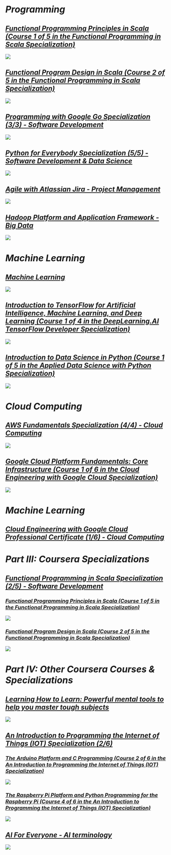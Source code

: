 # ***Programming***

## ***[Functional Programming Principles in Scala (Course 1 of 5 in the Functional Programming in Scala Specialization)](https://www.coursera.org/account/accomplishments/certificate/YGN299EKYTJG)***
![](https://github.com/cuigm85/certificates/blob/png/coursera/specializations/scala/Coursera%20YGN299EKYTJG.png?raw=true)
## ***[Functional Program Design in Scala (Course 2 of 5 in the Functional Programming in Scala Specialization)](https://www.coursera.org/account/accomplishments/certificate/HBD7RPV4K97B)***
![](https://github.com/cuigm85/certificates/blob/png/coursera/specializations/scala/Coursera%20HBD7RPV4K97B.png?raw=true)

## ***[Programming with Google Go Specialization (3/3) - Software Development](https://www.coursera.org/account/accomplishments/specialization/certificate/MJ5NDAAX3RN6)***
![](https://github.com/cuigm85/certificates/blob/png/coursera/specializations/google-golang/Coursera%20MJ5NDAAX3RN6.png?raw=true)

## ***[Python for Everybody Specialization (5/5) - Software Development & Data Science](https://www.coursera.org/account/accomplishments/specialization/WLBA4XL6PSY4)***
![](https://github.com/cuigm85/certificates/blob/png/coursera/specializations/python/Coursera%20WLBA4XL6PSY4.png?raw=true)

## ***[Agile with Atlassian Jira - Project Management](https://www.coursera.org/account/accomplishments/certificate/4Q8BQ75AEW7V)***
![](https://github.com/cuigm85/certificates/blob/png/coursera/courses/agile-atlassian-jira/Coursera%204Q8BQ75AEW7V.png?raw=true)

## ***[Hadoop Platform and Application Framework - Big Data](https://www.coursera.org/account/accomplishments/certificate/FV7E5W9XHEAD)***
![](https://github.com/cuigm85/certificates/blob/png/coursera/courses/hadoop/Coursera%20FV7E5W9XHEAD.png?raw=true)

# ***Machine Learning***

## ***[Machine Learning](https://www.coursera.org/account/accomplishments/certificate/T3H8R56M3DXE)***
![](https://github.com/cuigm85/certificates/blob/png/coursera/courses/machine-learning/Coursera%20T3H8R56M3DXE.png?raw=true)

## ***[Introduction to TensorFlow for Artificial Intelligence, Machine Learning, and Deep Learning (Course 1 of 4 in the DeepLearning.AI TensorFlow Developer Specialization)](https://www.coursera.org/account/accomplishments/certificate/LPP435GWXUSM)***
![](https://github.com/cuigm85/certificates/blob/png/coursera/professional-certificates/tensorflow-in-practice/introduction-tensorflow/Coursera%20LPP435GWXUSM.png?raw=true)

## ***[Introduction to Data Science in Python (Course 1 of 5 in the Applied Data Science with Python Specialization)](https://www.coursera.org/account/accomplishments/certificate/YYJEHURVMF2B)***
![](https://github.com/cuigm85/certificates/blob/png/coursera/specializations/data-science-python/Coursera%20YYJEHURVMF2B.png?raw=true)

# ***Cloud Computing***

## ***[AWS Fundamentals Specialization (4/4) - Cloud Computing](https://www.coursera.org/account/accomplishments/specialization/certificate/PAXVWVYCUGPN)***
![](https://github.com/cuigm85/certificates/blob/png/coursera/specializations/aws-fundamentals/Coursera%20PAXVWVYCUGPN.png?raw=true)

## ***[Google Cloud Platform Fundamentals: Core Infrastructure (Course 1 of 6 in the Cloud Engineering with Google Cloud Specialization)](https://www.coursera.org/account/accomplishments/certificate/ZE5JJW6ZY29S)***
![](https://github.com/cuigm85/certificates/blob/png/coursera/professional-certificates/cloud-engineering-gcp/gcp-fundamentals/Coursera%20ZE5JJW6ZY29S.png?raw=true)



# ***Machine Learning***

## ***[Cloud Engineering with Google Cloud Professional Certificate (1/6) - Cloud Computing]()***

# ***Part III: Coursera Specializations***

## ***[Functional Programming in Scala Specialization (2/5) - Software Development]()***
### ***[Functional Programming Principles in Scala (Course 1 of 5 in the Functional Programming in Scala Specialization)](https://www.coursera.org/account/accomplishments/certificate/YGN299EKYTJG)***
![](https://github.com/cuigm85/certificates/blob/png/coursera/specializations/scala/Coursera%20YGN299EKYTJG.png?raw=true)
### ***[Functional Program Design in Scala (Course 2 of 5 in the Functional Programming in Scala Specialization)](https://www.coursera.org/account/accomplishments/certificate/HBD7RPV4K97B)***
![](https://github.com/cuigm85/certificates/blob/png/coursera/specializations/scala/Coursera%20HBD7RPV4K97B.png?raw=true)


# ***Part IV: Other Coursera Courses & Specializations***

## ***[Learning How to Learn: Powerful mental tools to help you master tough subjects](https://www.coursera.org/account/accomplishments/certificate/NRTCSTG4W24R)***
![](https://github.com/cuigm85/certificates/blob/png/coursera/courses/learning-how-to-learn/Coursera%20NRTCSTG4W24R.png?raw=true)

## ***[An Introduction to Programming the Internet of Things (IOT) Specialization (2/6)]()***

### ***[The Arduino Platform and C Programming (Course 2 of 6 in the An Introduction to Programming the Internet of Things (IOT) Specialization)](https://www.coursera.org/account/accomplishments/certificate/2ZL8J8632WU7)***
![](https://github.com/cuigm85/certificates/blob/png/coursera/specializations/iot/Coursera%202ZL8J8632WU7.png?raw=true)
### ***[The Raspberry Pi Platform and Python Programming for the Raspberry Pi (Course 4 of 6 in the An Introduction to Programming the Internet of Things (IOT) Specialization)](https://www.coursera.org/account/accomplishments/certificate/LCHXM4KZHULW)***
![](https://github.com/cuigm85/certificates/blob/png/coursera/specializations/iot/Coursera%20LCHXM4KZHULW.png?raw=true)

## ***[AI For Everyone - AI terminology](https://www.coursera.org/account/accomplishments/certificate/KMNDV743D6M3)***
![](https://github.com/cuigm85/certificates/blob/png/coursera/courses/ai-for-everyone/Coursera%20KMNDV743D6M3.png?raw=true)
